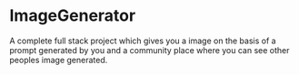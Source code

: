 # ImageGenerator
A complete full stack project which gives you a image on the basis of a prompt generated by you and a community place where you can see other peoples image generated.
